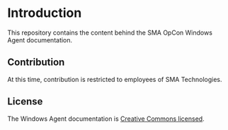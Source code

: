 # Introduction

This repository contains the content behind the SMA OpCon Windows Agent documentation.

## Contribution

At this time, contribution is restricted to employees of SMA Technologies. 

## License

The Windows Agent documentation is [Creative Commons licensed](LICENSE).
